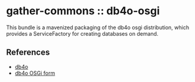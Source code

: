 gather-commons :: db4o-osgi
===========================
This bundle is a mavenized packaging of the db4o osgi distribution, which
provides a ServiceFactory for creating databases on demand.


References
----------
* [db4o](http://www.db4o.com)
* [db4o OSGi form](http://developer.db4o.com/forums/124/ShowForum.aspx)

